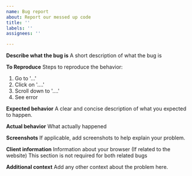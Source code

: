 ```yaml
---
name: Bug report
about: Report our messed up code
title: ''
labels: ''
assignees: ''

---
```


**Describe what the bug is**
A short description of what the bug is

**To Reproduce**
Steps to reproduce the behavior:
1. Go to '...'
2. Click on '....'
3. Scroll down to '....'
4. See error

**Expected behavior**
A clear and concise description of what you expected to happen.

**Actual behavior**
What actually happened

**Screenshots**
If applicable, add screenshots to help explain your problem.

**Client information**
Information about your browser (If related to the website)
This section is not required for both related bugs

**Additional context**
Add any other context about the problem here.

